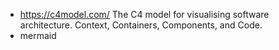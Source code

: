 - https://c4model.com/ The C4 model for visualising software architecture. Context, Containers, Components, and Code.
- mermaid
